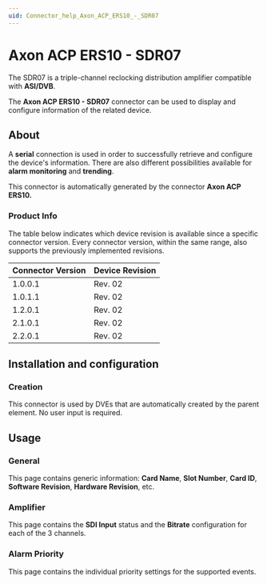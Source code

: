 ```yaml
---
uid: Connector_help_Axon_ACP_ERS10_-_SDR07
---
```


# Axon ACP ERS10 - SDR07

The SDR07 is a triple-channel reclocking distribution amplifier compatible with **ASI/DVB**.

The **Axon ACP ERS10 - SDR07** connector can be used to display and configure information of the related device.

## About

A **serial** connection is used in order to successfully retrieve and configure the device's information. There are also different possibilities available for **alarm monitoring** and **trending**.

This connector is automatically generated by the connector **Axon ACP ERS10.**

### Product Info

The table below indicates which device revision is available since a specific connector version. Every connector version, within the same range, also supports the previously implemented revisions.

| **Connector Version** | **Device Revision** |
|--------------------|---------------------|
| 1.0.0.1            | Rev. 02             |
| 1.0.1.1            | Rev. 02             |
| 1.2.0.1            | Rev. 02             |
| 2.1.0.1            | Rev. 02             |
| 2.2.0.1            | Rev. 02             |

## Installation and configuration

### Creation

This connector is used by DVEs that are automatically created by the parent element. No user input is required.

## Usage

### General

This page contains generic information: **Card Name**, **Slot Number**, **Card ID**, **Software Revision**, **Hardware Revision**, etc.

### Amplifier

This page contains the **SDI Input** status and the **Bitrate** configuration for each of the 3 channels.

### Alarm Priority

This page contains the individual priority settings for the supported events.
